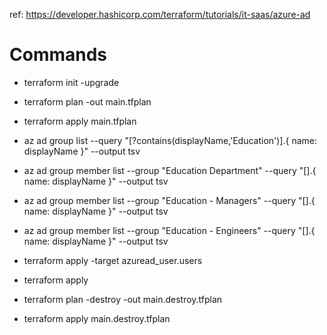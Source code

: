 ref: https://developer.hashicorp.com/terraform/tutorials/it-saas/azure-ad  

# Commands
- terraform init -upgrade
- terraform plan -out main.tfplan
- terraform apply main.tfplan

- az ad group list --query "[?contains(displayName,'Education')].{ name: displayName }" --output tsv
- az ad group member list --group "Education Department" --query "[].{ name: displayName }" --output tsv
- az ad group member list --group "Education - Managers" --query "[].{ name: displayName }" --output tsv
- az ad group member list --group "Education - Engineers" --query "[].{ name: displayName }" --output tsv

- terraform apply -target azuread_user.users
- terraform apply

- terraform plan -destroy -out main.destroy.tfplan
- terraform apply main.destroy.tfplan
